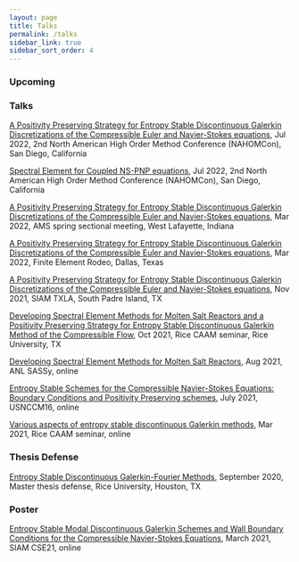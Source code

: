 ```yaml
---
layout: page
title: Talks 
permalink: /talks
sidebar_link: true 
sidebar_sort_order: 4
---
```


### Upcoming

### Talks

[A Positivity Preserving Strategy for Entropy Stable Discontinuous Galerkin Discretizations of the Compressible Euler
and Navier-Stokes equations](pdf/NAHOMCon_ESDG_PosLimit.pdf), Jul 2022, 2nd North American High Order Method Conference (NAHOMCon), San Diego, California

[Spectral Element for Coupled NS-PNP equations](pdf/NAHOMCon_NSPNP.pdf), Jul 2022, 2nd North American High Order Method Conference (NAHOMCon), San Diego, California



[A Positivity Preserving Strategy for Entropy Stable Discontinuous Galerkin Discretizations of the Compressible Euler
and Navier-Stokes equations](pdf/AMS_Spring_Central_Mar_2021.pdf), Mar 2022, AMS spring sectional meeting, West Lafayette, Indiana

[A Positivity Preserving Strategy for Entropy Stable Discontinuous Galerkin Discretizations of the Compressible Euler
and Navier-Stokes equations](pdf/FEM_Rodeo_Mar_2022.pdf), Mar 2022, Finite Element Rodeo, Dallas, Texas 


[A Positivity Preserving Strategy for Entropy Stable Discontinuous Galerkin Discretizations of the Compressible Euler
and Navier-Stokes equations](pdf/SIAM_TXLA_Nov_2021.pdf), Nov 2021, SIAM TXLA, South Padre Island, TX

[Developing Spectral Element Methods for Molten Salt Reactors and a Positivity Preserving Strategy for Entropy Stable Discontinuous Galerkin Method of the Compressible Flow](), Oct 2021, Rice CAAM seminar, Rice University, TX

[Developing Spectral Element Methods for Molten Salt Reactors](pdf/SASSy_Yimin.pdf), Aug 2021, ANL SASSy, online

[Entropy Stable Schemes for the Compressible Navier-Stokes Equations: Boundary Conditions and Positivity Preserving
schemes](pdf/USNCCM_Jul_2021_presentation.pdf), July 2021, USNCCM16, online

[Various aspects of entropy stable discontinuous Galerkin methods](), Mar
2021, Rice CAAM seminar, online


### Thesis Defense

[Entropy Stable Discontinuous Galerkin-Fourier Methods](pdf/Master_Thesis_presentation-final-draft.pdf), September 2020, Master thesis defense, Rice University, Houston,
TX

### Poster

[Entropy Stable Modal Discontinuous Galerkin Schemes and Wall Boundary Conditions for the Compressible Navier-Stokes
Equations](pdf/CSE21_poster.pdf), March 2021, SIAM CSE21, online 

